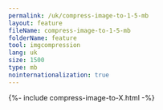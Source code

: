 ```yaml
---
permalink: /uk/compress-image-to-1-5-mb
layout: feature
fileName: compress-image-to-1-5-mb
folderName: feature
tool: imgcompression
lang: uk
size: 1500
type: mb
nointernationalization: true
---
```

{%- include compress-image-to-X.html -%}       

